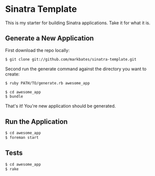 # Sinatra Template

This is my starter for building Sinatra applications. Take it for what it is.

## Generate a New Application

First download the repo locally:

```bash
$ git clone git://github.com/markbates/sinatra-template.git
```

Second run the generate command against the directory you want to create:

```bash
$ ruby PATH/TO/generate.rb awesome_app
```

```bash
$ cd awesome_app
$ bundle
```

That's it! You're new application should be generated.

## Run the Application

```bash
$ cd awesome_app
$ foreman start
```

## Tests

```bash
$ cd awesome_app
$ rake
```